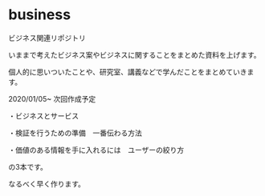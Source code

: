 # business

ビジネス関連リポジトリ

いままで考えたビジネス案やビジネスに関することをまとめた資料を上げます。

個人的に思いついたことや、研究室、講義などで学んだことをまとめていきます。

2020/01/05~
次回作成予定

・ビジネスとサービス

・検証を行うための準備　一番伝わる方法

・価値のある情報を手に入れるには　ユーザーの絞り方

の3本です。

なるべく早く作ります。
